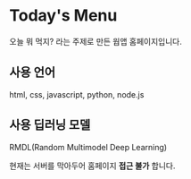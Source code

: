 # Today's Menu

오늘 뭐 먹지? 라는 주제로 만든 웝앱 홈페이지입니다. 


## 사용 언어 
html, css, javascript, python, node.js


## 사용 딥러닝 모델
RMDL(Random Multimodel Deep Learning)


현재는 서버를 막아두어 홈페이지 **접근 불가** 합니다.

